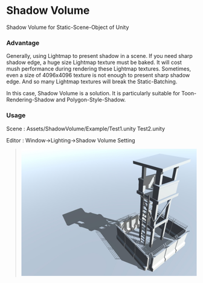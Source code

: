 # Shadow Volume

Shadow Volume for Static-Scene-Object of Unity

### Advantage

Generally, using Lightmap to present shadow in a scene. If you need sharp shadow edge, a huge size Lightmap texture must be baked. It will cost mush performance during rendering these Lightmap textures. Sometimes, even a size of 4096x4096 texture is not enough to present sharp shadow edge. And so many Lightmap textures will break the Static-Batching.

In this case, Shadow Volume is a solution. It is particularly suitable for Toon-Rendering-Shadow and Polygon-Style-Shadow.

### Usage

Scene : Assets/ShadowVolume/Example/Test1.unity Test2.unity

Editor : Window->Lighting->Shadow Volume Setting

> ![img](Screenshot.jpg)
